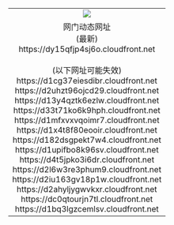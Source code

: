 ﻿<table>
  <tr></tr>
  <tr><td colspan=2 align=center><img src="https://dy15qfjp4sj6o.cloudfront.net/Up/oGate.jpg" /></td></tr>
  <tr><td colspan=2 align=center>网门动态网址<br/>(最新)
<br>https://dy15qfjp4sj6o.cloudfront.net
<br/><br/>(以下网址可能失效)
<br>https://d1cg37eiesdibr.cloudfront.net
<br>https://d2uhzt96ojcd29.cloudfront.net
<br>https://d13y4qztk6ezlw.cloudfront.net
<br>https://d33t71ko6k9hph.cloudfront.net
<br>https://d1mfxvxvqoimr7.cloudfront.net
<br>https://d1x4t8f80eooir.cloudfront.net
<br>https://d182dsgpekt7w4.cloudfront.net
<br>https://d1upifbo8k96sv.cloudfront.net
<br>https://d4t5jpko3i6dr.cloudfront.net
<br>https://d2l6w3re3phum9.cloudfront.net
<br>https://d2iu163gv18p1w.cloudfront.net
<br>https://d2ahyljygwvkxr.cloudfront.net
<br>https://dc0qtourjn7tl.cloudfront.net
<br>https://d1bq3lgzcemlsv.cloudfront.net
    </td>
  </tr>
</table>
